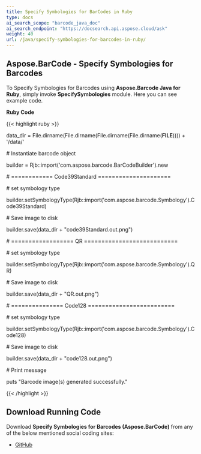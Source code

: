 ```yaml
---
title: Specify Symbologies for BarCodes in Ruby
type: docs
ai_search_scope: "barcode_java_doc"
ai_search_endpoint: "https://docsearch.api.aspose.cloud/ask"
weight: 40
url: /java/specify-symbologies-for-barcodes-in-ruby/
---
```


## **Aspose.BarCode - Specify Symbologies for Barcodes**
To Specify Symbologies for Barcodes using **Aspose.Barcode Java for Ruby**, simply invoke **SpecifySymbologies** module. Here you can see example code.

**Ruby Code**

{{< highlight ruby >}}

 data_dir = File.dirname(File.dirname(File.dirname(File.dirname(__FILE__)))) + '/data/'



\# Instantiate barcode object

builder = Rjb::import('com.aspose.barcode.BarCodeBuilder').new

\# ============ Code39Standard ===================== 

\# set symbology type

builder.setSymbologyType(Rjb::import('com.aspose.barcode.Symbology').Code39Standard)

\# Save image to disk

builder.save(data_dir + "code39Standard.out.png")

\# ================== QR =========================== 

\# set symbology type

builder.setSymbologyType(Rjb::import('com.aspose.barcode.Symbology').QR)

\# Save image to disk

builder.save(data_dir + "QR.out.png")

\# =============== Code128 ========================= 

\# set symbology type

builder.setSymbologyType(Rjb::import('com.aspose.barcode.Symbology').Code128)

\# Save image to disk

builder.save(data_dir + "code128.out.png")

\# Print message

puts "Barcode image(s) generated successfully."

{{< /highlight >}}
## **Download Running Code**
Download **Specify Symbologies for Barcodes (Aspose.BarCode)** from any of the below mentioned social coding sites:

- [GitHub](https://github.com/aspose-barcode/Aspose.BarCode-for-Java/blob/master/Plugins/Aspose_Barcode_Java_for_Ruby/lib/asposebarcodejava/Barcode/specifysymbologies.rb)
